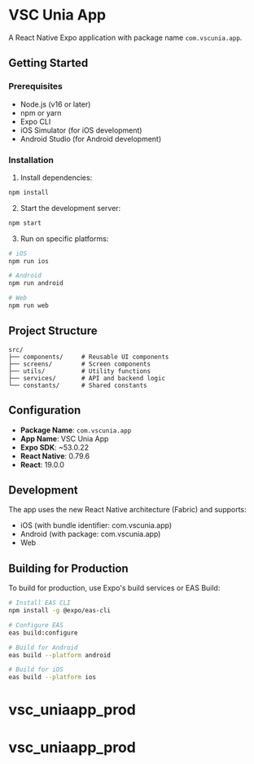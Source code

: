 # VSC Unia App

A React Native Expo application with package name `com.vscunia.app`.

## Getting Started

### Prerequisites
- Node.js (v16 or later)
- npm or yarn
- Expo CLI
- iOS Simulator (for iOS development)
- Android Studio (for Android development)

### Installation

1. Install dependencies:
```bash
npm install
```

2. Start the development server:
```bash
npm start
```

3. Run on specific platforms:
```bash
# iOS
npm run ios

# Android
npm run android

# Web
npm run web
```

## Project Structure

```
src/
├── components/     # Reusable UI components
├── screens/        # Screen components
├── utils/          # Utility functions
├── services/       # API and backend logic
└── constants/      # Shared constants
```

## Configuration

- **Package Name**: `com.vscunia.app`
- **App Name**: VSC Unia App
- **Expo SDK**: ~53.0.22
- **React Native**: 0.79.6
- **React**: 19.0.0

## Development

The app uses the new React Native architecture (Fabric) and supports:
- iOS (with bundle identifier: com.vscunia.app)
- Android (with package: com.vscunia.app)
- Web

## Building for Production

To build for production, use Expo's build services or EAS Build:

```bash
# Install EAS CLI
npm install -g @expo/eas-cli

# Configure EAS
eas build:configure

# Build for Android
eas build --platform android

# Build for iOS
eas build --platform ios
```
# vsc_uniaapp_prod
# vsc_uniaapp_prod
